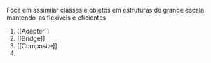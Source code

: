 Foca em assimilar classes e objetos em estruturas de grande escala mantendo-as flexíveis e eficientes

1. [[Adapter]]
2. [[Bridge]]
3. [[Composite]]
4. 